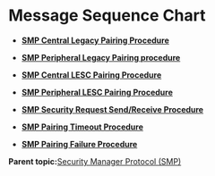 # Message Sequence Chart

-   **[SMP Central Legacy Pairing Procedure](GUID-489DE0D0-E3D7-4B1A-B776-3A9C86BB01BF.md)**  

-   **[SMP Peripheral Legacy Pairing procedure](GUID-5DA8EE19-9E1A-4642-B2D1-C78DE03EBB6D.md)**  

-   **[SMP Central LESC Pairing Procedure](GUID-ED1849F3-9FE1-4A77-A8F6-06ADBC586BD2.md)**  

-   **[SMP Peripheral LESC Pairing Procedure](GUID-77FD37F0-8285-4D2F-B70A-33CBF12305A9.md)**  

-   **[SMP Security Request Send/Receive Procedure](GUID-9FE61F23-F2FC-48F7-AC33-8C7D9AB8C92E.md)**  

-   **[SMP Pairing Timeout Procedure](GUID-FDC67FAE-247D-40B6-BFE7-28F50BF39738.md)**  

-   **[SMP Pairing Failure Procedure](GUID-19EE6314-D30F-4464-B073-9A686CD12956.md)**  


**Parent topic:**[Security Manager Protocol \(SMP\)](GUID-9E9A14DE-97C6-4905-ABF0-BFF3A4BE5F02.md)


